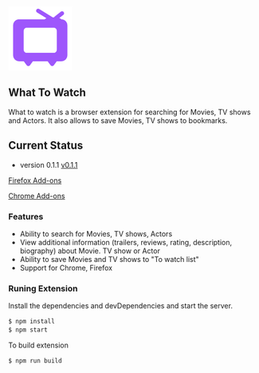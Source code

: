 
![tv](https://github.com/ModestB/what-to-watch/blob/master/public/wtw-logo.png)

## What To Watch

What to watch is a browser extension for searching for Movies, TV shows and Actors. It also allows to save Movies, TV shows to bookmarks.

## Current Status
- version 0.1.1 [v0.1.1](https://github.com/ModestB/what-to-watch/releases/tag/v0.1.1)

[Firefox Add-ons](https://addons.mozilla.org/en-US/firefox/addon/what-to-watch/)

[Chrome Add-ons](https://chrome.google.com/webstore/detail/what-to-watch/fgbodlmbchgeoifgoblfdagllijdhmae)

### Features

- Ability to search for Movies, TV shows, Actors
- View additional information (trailers, reviews, rating, description, biography) about Movie. TV show or Actor
- Ability to save Movies and TV shows to "To watch list" 
- Support for Chrome, Firefox

### Runing Extension 

Install the dependencies and devDependencies and start the server.
```sh
$ npm install 
$ npm start
```

To build extension
```sh
$ npm run build
```
